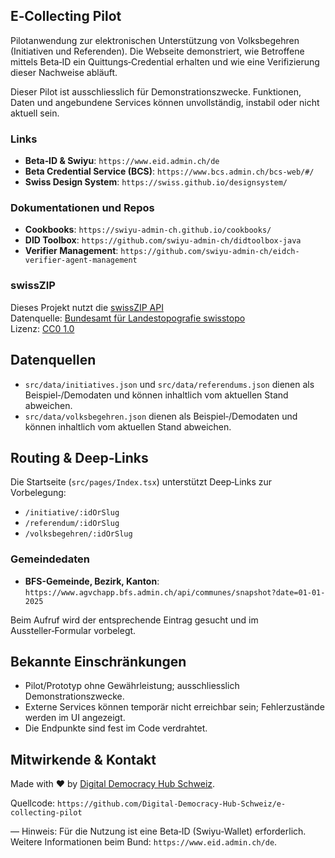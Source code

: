 ## E‑Collecting Pilot

Pilotanwendung zur elektronischen Unterstützung von Volksbegehren (Initiativen und Referenden). Die Webseite demonstriert, wie Betroffene mittels Beta‑ID ein Quittungs‑Credential erhalten und wie eine Verifizierung dieser Nachweise abläuft.

Dieser Pilot ist ausschliesslich für Demonstrationszwecke. Funktionen, Daten und angebundene Services können unvollständig, instabil oder nicht aktuell sein.

### Links
- **Beta‑ID & Swiyu**: `https://www.eid.admin.ch/de`
- **Beta Credential Service (BCS)**: `https://www.bcs.admin.ch/bcs-web/#/`
- **Swiss Design System**: `https://swiss.github.io/designsystem/`

### Dokumentationen und Repos
- **Cookbooks**: `https://swiyu-admin-ch.github.io/cookbooks/`
- **DID Toolbox**: `https://github.com/swiyu-admin-ch/didtoolbox-java`
- **Verifier Management**: `https://github.com/swiyu-admin-ch/eidch-verifier-agent-management`

### swissZIP
Dieses Projekt nutzt die [swissZIP API](https://github.com/ganti/swissZIP)  
Datenquelle: [Bundesamt für Landestopografie swisstopo](https://data.geo.admin.ch/)  
Lizenz: [CC0 1.0](https://creativecommons.org/publicdomain/zero/1.0/)

## Datenquellen
- `src/data/initiatives.json` und `src/data/referendums.json` dienen als Beispiel‑/Demodaten und können inhaltlich vom aktuellen Stand abweichen.
- `src/data/volksbegehren.json` dienen als Beispiel‑/Demodaten und können inhaltlich vom aktuellen Stand abweichen.
## Routing & Deep‑Links
Die Startseite (`src/pages/Index.tsx`) unterstützt Deep‑Links zur Vorbelegung:
- `/initiative/:idOrSlug`
- `/referendum/:idOrSlug`
- `/volksbegehren/:idOrSlug`

### Gemeindedaten
- **BFS-Gemeinde, Bezirk, Kanton**:  `https://www.agvchapp.bfs.admin.ch/api/communes/snapshot?date=01-01-2025`

Beim Aufruf wird der entsprechende Eintrag gesucht und im Aussteller‑Formular vorbelegt.

## Bekannte Einschränkungen
- Pilot/Prototyp ohne Gewährleistung; ausschliesslich Demonstrationszwecke.
- Externe Services können temporär nicht erreichbar sein; Fehlerzustände werden im UI angezeigt.
- Die Endpunkte sind fest im Code verdrahtet.

## Mitwirkende & Kontakt
Made with ❤️ by [Digital Democracy Hub Schweiz](https://www.digitaldemocracyhub.ch/).

Quellcode: `https://github.com/Digital-Democracy-Hub-Schweiz/e-collecting-pilot`

—
Hinweis: Für die Nutzung ist eine Beta‑ID (Swiyu‑Wallet) erforderlich. Weitere Informationen beim Bund: `https://www.eid.admin.ch/de`.
